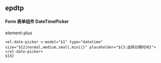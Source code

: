 ## epdtp
#### Form 表单组件 DateTimePicker
element-plus <el-date-picker type="datetime">
```
<el-date-picker v-model="$1" type="datetime" size="${2|normal,medium,small,mini|}" placeholder="${3:选择日期时间}">
</el-date-picker>
${4}
```
